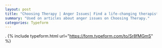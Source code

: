 ```yaml
---
layout: post
title: "Choosing Therapy | Anger Issues| Find a life-changing therapist."
summary: "Used on articles about anger issues on Choosing Therapy."
categories: Typeform
---
```

.
{% include typeform.html url="https://form.typeform.com/to/Sr8fMGmS" %}
